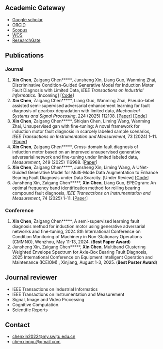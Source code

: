 ## Academic Gateway
* [Google scholar](https://scholar.google.com.hk/citations?user=5dbp1zMAAAAJ&hl=zh-CN)
* [ORCID](https://orcid.org/0009-0002-9315-7666)
* [Scopus](https://www.scopus.com/authid/detail.uri?authorId=59322906300)
* [WOS](https://webofscience.clarivate.cn/wos/author/record/MHR-7293-2025)
* [ResearchGate](https://www.researchgate.net/profile/Xin-Chen-421/research?_tp=eyJjb250ZXh0Ijp7InBhZ2UiOiJwcm9maWxlIiwicHJldmlvdXNQYWdlIjoicHJvZmlsZVZlcmlmaWNhdGlvbiJ9fQ)
  
## Publications
### Journal
1. **Xin Chen**, Zaigang Chen*****, Junsheng Xin, Liang Guo, Wanming Zhai, Discriminative Condition-Guided Generative Model for Induction Motor Fault Diagnosis with Limited Data, *IEEE Transactions on Industrial Informatics*. [Incoming] [[Code](https://github.com/xinswjtu/DCGM-IFD)]
1. **Xin Chen**, Zaigang Chen*****, Liang Guo, Wanming Zhai, Pseudo-label assisted semi-supervised adversarial enhancement learning for fault diagnosis of gearbox degradation with limited data, *Mechanical Systems and Signal Processing*, 224 (2025) 112108. [[Paper](https://www.sciencedirect.com/science/article/pii/S0888327024010069)] [[Code](https://github.com/xinswjtu/Pseudo-label-SSAEL)]
1. **Xin Chen**, Zaigang Chen*****, Shiqian Chen, Liming Wang, Wanming Zhai, Unsupervised gan with fine-tuning: A novel framework for induction motor fault diagnosis in scarcely labeled sample scenarios, *IEEE Transactions on Instrumentation and Measurement*, 73 (2024) 1–11. [[Paper](https://ieeexplore.ieee.org/abstract/document/10663573)]
1. **Xin Chen**, Zaigang Chen*****, Cross-domain fault diagnosis of induction motor based on an improved unsupervised generative adversarial network and fine-tuning under limited labeled data, *Measurement*, 249 (2025) 116988. [[Paper](https://www.sciencedirect.com/science/article/pii/S0263224125003471)]
1. **Xin Chen**, Zaigang Chen*****, Junsheng Xin, Liming Wang, A UNet-Guided Generative Model for Multi-Mode Data Augmentation to Enhance Bearing Fault Diagnosis under Data Scarcity. [Under Review] [[Code](https://github.com/xinswjtu/UnetGen-IFD)]
1. Junsheng Xin, Zaigang Chen*****, **Xin Chen**, Liang Guo, EPEOgram: An optimal frequency band identification method for rolling bearing compound fault diagnosis, *IEEE Transactions on Instrumentation and Measurement*, 74 (2025) 1–11. [[Paper](https://doi.org/10.1109/TIM.2025.3551858)]

### Conference
1. **Xin Chen**, Zaigang Chen*****, A semi-supervised learning fault diagnosis method for induction motor using generative adversarial networks and fine-tuning, 2024 8th International Conference on Condition Monitoring of Machinery in Non-Stationary Operations (CMMNO), Wenzhou, May 11-13, 2024. (**Best Paper Award**)
1. Junsheng Xin, Zaigang Chen*****, **Xin Chen**, Multiband Clustering Weighted Envelope Spectrum for Axle-Box Bearing Fault Diagnosis, 2025 International Conference on Equipment Intelligent Operation and Maintenance (ICEIOM) , Xinjiang, August 1-3, 2025. (**Best Poster Award**)

## Journal reviewer
* IEEE Transactions on Industrial Informatics
* IEEE Transactions on Instrumentation and Measurement
* Signal, Image and Video Processing
* Cognitive Computation.
* Scientific Reports


## Contact
* chenxin2022@my.swjtu.edu.cn
* chenxinnpu@gmail.com



<!--
**xinswjtu/xinswjtu** is a ✨ _special_ ✨ repository because its `README.md` (this file) appears on your GitHub profile.

Here are some ideas to get you started:

- 🔭 I’m currently working on ...
- 🌱 I’m currently learning ...
- 👯 I’m looking to collaborate on ...
- 🤔 I’m looking for help with ...
- 💬 Ask me about ...
- 📫 How to reach me: ...
- 😄 Pronouns: ...
- ⚡ Fun fact: ...
-->
